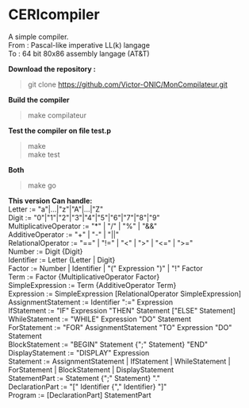 # CERIcompiler

A simple compiler.  
From : Pascal-like imperative LL(k) langage  
To : 64 bit 80x86 assembly langage (AT&T)

**Download the repository :**
> git clone https://github.com/Victor-ONIC/MonCompilateur.git

**Build the compiler**
> make compilateur

**Test the compiler on file test.p**
> make  
> make test

**Both**
> make go

**This version Can handle:**   
Letter := "a"|...|"z"|"A"|...|"Z"   
Digit := "0"|"1"|"2"|"3"|"4"|"5"|"6"|"7"|"8"|"9"    
MultiplicativeOperator := "*" | "/" | "%" | "&&"    
AdditiveOperator := "+" | "-" | "||"    
RelationalOperator := "==" | "!=" | "<" | ">" | "<=" | ">="     
Number := Digit {Digit}     
Identifier := Letter {Letter | Digit}   
Factor := Number | Identifier | "(" Expression ")" | "!" Factor     
Term := Factor {MultiplicativeOperator Factor}  
SimpleExpression := Term {AdditiveOperator Term}    
Expression := SimpleExpression [RelationalOperator SimpleExpression]    
AssignmentStatement := Identifier ":=" Expression   
IfStatement := "IF" Expression "THEN" Statement ["ELSE" Statement]  
WhileStatement := "WHILE" Expression "DO" Statement     
ForStatement := "FOR" AssignmentStatement "TO" Expression "DO" Statement    
BlockStatement := "BEGIN" Statement {";" Statement} "END"   
DisplayStatement := "DISPLAY" Expression    
Statement := AssignmentStatement | IfStatement | WhileStatement | ForStatement | BlockStatement | DisplayStatement  
StatementPart := Statement {";" Statement} "."  
DeclarationPart := "[" Identifier {"," Identifier} "]"  
Program := \[DeclarationPart\] StatementPart

